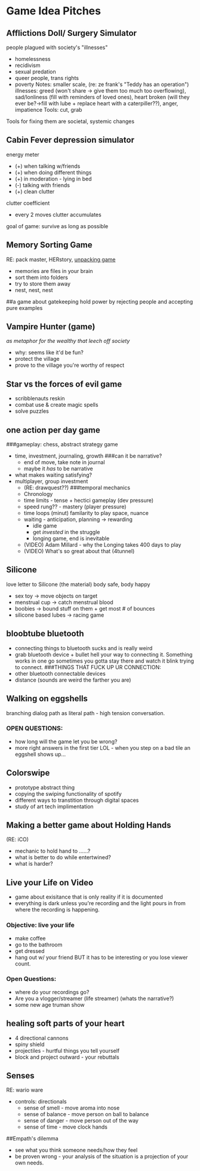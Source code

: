 # Game Idea Pitches <br>
## Afflictions Doll/ Surgery Simulator
people plagued with society's "illnesses"
* homelessness
* recidivism
* sexual predation
* queer people, trans rights
* poverty
Notes: smaller scale,  (re: ze frank's "Teddy has an operation")
illnesses: greed (won't share -> give them too much too overflowing), sad/lonliness (fill with reminders of loved ones), heart broken (will they ever be?->fill with lube + replace heart with a caterpiller??), anger, impatience
Tools: cut, grab

Tools for fixing them are societal, systemic changes

## Cabin Fever depression simulator
energy meter 
* (+) when talking w/friends
* (+) when doing different things
* (+) in moderation - lying in bed
* (-) talking with friends
* (+) clean clutter

clutter coefficient
* every 2 moves clutter accumulates

goal of game: survive as long as possible

## Memory Sorting Game
RE: pack master, HERstory, [unpacking game](https://www.unpackinggame.com)
* memories are files in your brain
* sort them into folders
* try to store them away
* nest, nest, nest

##a game about gatekeeping
hold power by rejecting people and accepting pure examples

## Vampire Hunter (game)
_as metaphor for the wealthy that leech off society_
* why: seems like it'd be fun?
* protect the village
* prove to the village you're worthy of respect

## Star vs the forces of evil game
* scribblenauts reskin
* combat use & create magic spells
* solve puzzles

## one action per day game
###gameplay: chess, abstract strategy game
* time, investment, journaling, growth
###can it be narrative?
  * end of move, take note in journal
  * maybe it _has_ to be narrative
* what makes waiting satisfying?
* multiplayer, group investment
  * (RE: drawquest??)
###temporal mechanics
  * Chronology
  * time limits - tense + hectici gameplay (dev pressure)
  * speed rung?? - mastery (player pressure)
  * time loops (minut) familarity to play space, nuance
  * waiting - anticipation, planning -> rewarding
    * idle game 
    * get _invested_ in the struggle
    * longing game, end is inevitable
  * (VIDEO) Adam Millard - why the Longing takes 400 days to play
  * (VIDEO) What's so great about that (4tunnel)

## Silicone
love letter to Silicone (the material)  body safe, body happy
* sex toy -> move objects on target
* menstrual cup -> catch menstrual blood
* boobies -> bound stuff on them + get most # of bounces
* silicone based lubes -> racing game

## bloobtube bluetooth
* connecting things to bluetooth sucks and is really weird
* grab bluetooth device + bullet hell your way to connecting it. Something works in one go sometimes you gotta stay there and watch it blink trying to connect.
###THINGS THAT FUCK UP UR CONNECTION:
* other bluetooth connectable devices
* distance (sounds are weird the farther you are)

## Walking on eggshells
branching dialog path as literal path - high tension conversation.
### OPEN QUESTIONS:
* how long will the game let you be wrong?
* more right answers in the first tier
LOL - when you step on a bad tile an eggshell shows up...

## Colorswipe
* prototype abstract thing
* copying the swiping functionality of spotify
* different ways to transtition through digital spaces
* study of art tech implimentation

## Making a better game about Holding Hands
(RE: iCO)
* mechanic to hold hand to ......?
* what is better to do while entertwined?
* what is harder?

## Live your Life on Video
* game about exisitance that is only reality if it is documented
* everything is dark unless you're recording and the light pours in from where the recording is happening.
### Objective: live your life 
  * make coffee
  * go to the bathroom
  * get dressed
  * hang out w/ your friend
BUT it has to be interesting or you lose viewer count.
### Open Questions:
* where do your recordings go?
* Are you a vlogger/streamer (life streamer) (whats the narrative?)
* some new age truman show

## healing soft parts of your heart
* 4 directional cannons
* spiny shield
* projectiles - hurtful things you tell yourself
* block and project outward - your rebuttals

## Senses
RE: wario ware
* controls: directionals
  * sense of smell - move aroma into nose
  * sense of balance - move person on ball to balance
  * sense of danger - move person out of the way
  * sense of time - move clock hands

##Empath's dilemma
* see what you think someone needs/how they feel
* be proven wrong - your analysis of the situation is a projection of your own needs.

